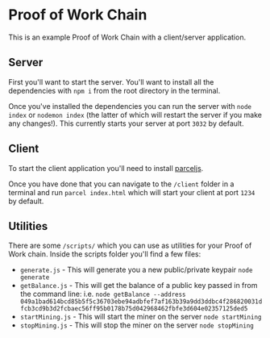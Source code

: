 # Proof of Work Chain

This is an example Proof of Work Chain with a client/server application.

## Server

First you'll want to start the server. You'll want to install all the dependencies with `npm i` from the root directory in the terminal.

Once you've installed the dependencies you can run the server with `node index` or `nodemon index` (the latter of which will restart the server if you make any changes!). This currently starts your server at port `3032` by default.

## Client

To start the client application you'll need to install [parceljs](https://parceljs.org/getting_started.html).

Once you have done that you can navigate to the `/client` folder in a terminal and run `parcel index.html` which will start your client at port `1234` by default.

## Utilities

There are some `/scripts/` which you can use as utilities for your Proof of Work chain. Inside the scripts folder you'll find a few files:

- `generate.js` - This will generate you a new public/private keypair `node generate`
- `getBalance.js` - This will get the balance of a public key passed in from the command line: i.e. `node getBalance --address 049a1bad614bcd85b5f5c36703ebe94adbfef7af163b39a9dd3ddbc4f286820031dfcb3cd9b3d2fcbaec56ff95b0178b75d042968462fbfe3d604e02357125ded5`
- `startMining.js` - This will start the miner on the server `node startMining`
- `stopMining.js` - This will stop the miner on the server `node stopMining`
